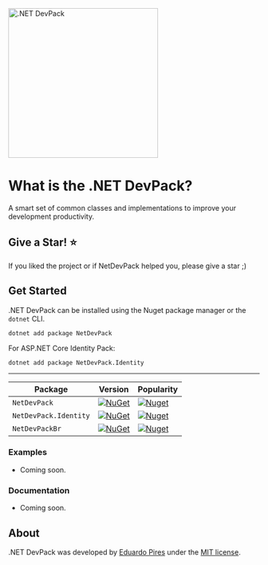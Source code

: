 
<img src="https://repository-images.githubusercontent.com/269783213/ded11000-a765-11ea-8590-6ed700685675" alt=".NET DevPack" width="300px" />

What is the .NET DevPack?
=====================
A smart set of common classes and implementations to improve your development productivity.

## Give a Star! :star:
If you liked the project or if NetDevPack helped you, please give a star ;)

## Get Started
.NET DevPack can be installed using the Nuget package manager or the `dotnet` CLI.

```
dotnet add package NetDevPack
```

For ASP.NET Core Identity Pack:
```
dotnet add package NetDevPack.Identity
```

---

| Package |  Version | Popularity |
| ------- | ----- | ----- |
| `NetDevPack` | [![NuGet](https://img.shields.io/nuget/v/NetDevPack.svg)](https://nuget.org/packages/NetDevPack) | [![Nuget](https://img.shields.io/nuget/dt/NetDevPack.svg)](https://nuget.org/packages/NetDevPack) |
| `NetDevPack.Identity` | [![NuGet](https://img.shields.io/nuget/v/NetDevPack.Identity.svg)](https://nuget.org/packages/NetDevPack.Identity) | [![Nuget](https://img.shields.io/nuget/dt/NetDevPack.Identity.svg)](https://nuget.org/packages/NetDevPack.Identity)
| `NetDevPackBr` | [![NuGet](https://img.shields.io/nuget/v/NetDevPackBr.svg)](https://nuget.org/packages/NetDevPackBr) | [![Nuget](https://img.shields.io/nuget/dt/NetDevPackBr.svg)](https://nuget.org/packages/NetDevPackBr)


### Examples
- Coming soon.

### Documentation

- Coming soon.


## About
.NET DevPack was developed by [Eduardo Pires](http://eduardopires.net.br) under the [MIT license](LICENSE).

